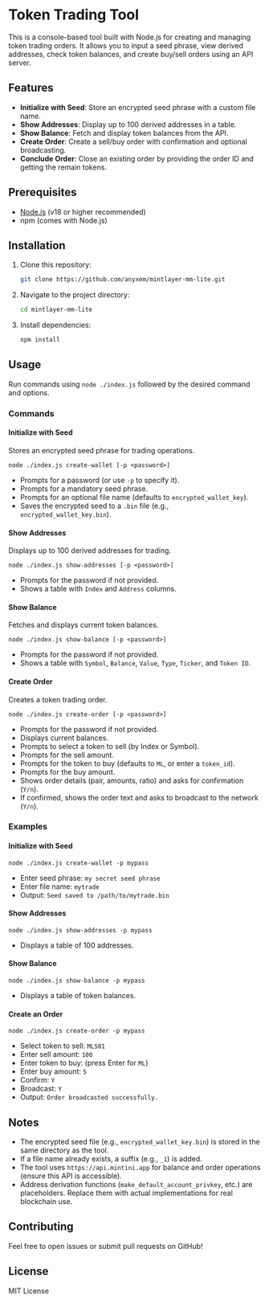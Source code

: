 # Token Trading Tool

This is a console-based tool built with Node.js for creating and managing token trading orders. It allows you to input a seed phrase, view derived addresses, check token balances, and create buy/sell orders using an API server.

## Features
- **Initialize with Seed**: Store an encrypted seed phrase with a custom file name.
- **Show Addresses**: Display up to 100 derived addresses in a table.
- **Show Balance**: Fetch and display token balances from the API.
- **Create Order**: Create a sell/buy order with confirmation and optional broadcasting.
- **Conclude Order**: Close an existing order by providing the order ID and getting the remain tokens.

## Prerequisites
- [Node.js](https://nodejs.org/) (v18 or higher recommended)
- npm (comes with Node.js)

## Installation
1. Clone this repository:
   ```bash
   git clone https://github.com/anyxem/mintlayer-mm-lite.git
   ```
2. Navigate to the project directory:
   ```bash
   cd mintlayer-mm-lite
   ```
3. Install dependencies:
   ```bash
   npm install
   ```

## Usage
Run commands using `node ./index.js` followed by the desired command and options.

### Commands

#### Initialize with Seed
Stores an encrypted seed phrase for trading operations.
```
node ./index.js create-wallet [-p <password>]
```
- Prompts for a password (or use `-p` to specify it).
- Prompts for a mandatory seed phrase.
- Prompts for an optional file name (defaults to `encrypted_wallet_key`).
- Saves the encrypted seed to a `.bin` file (e.g., `encrypted_wallet_key.bin`).

#### Show Addresses
Displays up to 100 derived addresses for trading.
```
node ./index.js show-addresses [-p <password>]
```
- Prompts for the password if not provided.
- Shows a table with `Index` and `Address` columns.

#### Show Balance
Fetches and displays current token balances.
```
node ./index.js show-balance [-p <password>]
```
- Prompts for the password if not provided.
- Shows a table with `Symbol`, `Balance`, `Value`, `Type`, `Ticker`, and `Token ID`.

#### Create Order
Creates a token trading order.
```
node ./index.js create-order [-p <password>]
```
- Prompts for the password if not provided.
- Displays current balances.
- Prompts to select a token to sell (by Index or Symbol).
- Prompts for the sell amount.
- Prompts for the token to buy (defaults to `ML`, or enter a `token_id`).
- Prompts for the buy amount.
- Shows order details (pair, amounts, ratio) and asks for confirmation (`Y/n`).
- If confirmed, shows the order text and asks to broadcast to the network (`Y/n`).

### Examples

#### Initialize with Seed
```
node ./index.js create-wallet -p mypass
```
- Enter seed phrase: `my secret seed phrase`
- Enter file name: `mytrade`
- Output: `Seed saved to /path/to/mytrade.bin`

#### Show Addresses
```
node ./index.js show-addresses -p mypass
```
- Displays a table of 100 addresses.

#### Show Balance
```
node ./index.js show-balance -p mypass
```
- Displays a table of token balances.

#### Create an Order
```
node ./index.js create-order -p mypass
```
- Select token to sell: `MLS01`
- Enter sell amount: `100`
- Enter token to buy: (press Enter for `ML`)
- Enter buy amount: `5`
- Confirm: `Y`
- Broadcast: `Y`
- Output: `Order broadcasted successfully.`

## Notes
- The encrypted seed file (e.g., `encrypted_wallet_key.bin`) is stored in the same directory as the tool.
- If a file name already exists, a suffix (e.g., `_1`) is added.
- The tool uses `https://api.mintini.app` for balance and order operations (ensure this API is accessible).
- Address derivation functions (`make_default_account_privkey`, etc.) are placeholders. Replace them with actual implementations for real blockchain use.

## Contributing
Feel free to open issues or submit pull requests on GitHub!

## License
MIT License


